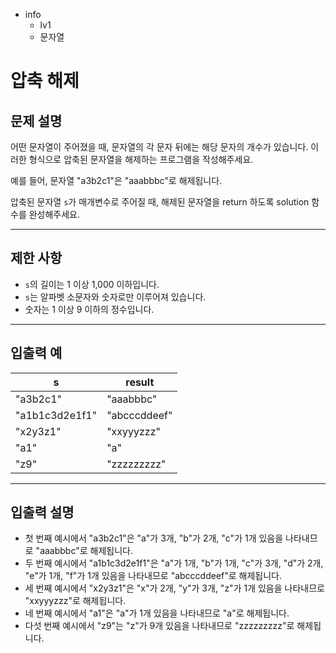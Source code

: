 - info
    - lv1
    - 문자열

# 압축 해제
## 문제 설명
어떤 문자열이 주어졌을 때, 문자열의 각 문자 뒤에는 해당 문자의 개수가 있습니다. 이러한 형식으로 압축된 문자열을 해제하는 프로그램을 작성해주세요.

예를 들어, 문자열 "a3b2c1"은 "aaabbbc"로 해제됩니다.

압축된 문자열 `s`가 매개변수로 주어질 때, 해제된 문자열을 return 하도록 solution 함수를 완성해주세요.

---

## 제한 사항

- `s`의 길이는 1 이상 1,000 이하입니다.
- `s`는 알파벳 소문자와 숫자로만 이루어져 있습니다.
- 숫자는 1 이상 9 이하의 정수입니다.

---

## 입출력 예

| s              | result            |
| -------------- | ----------------- |
| "a3b2c1"       | "aaabbbc"         |
| "a1b1c3d2e1f1" | "abcccddeef"      |
| "x2y3z1"       | "xxyyyzzz"        |
| "a1"           | "a"               |
| "z9"           | "zzzzzzzzz"       |

---

## 입출력 설명
- 첫 번째 예시에서 "a3b2c1"은 "a"가 3개, "b"가 2개, "c"가 1개 있음을 나타내므로 "aaabbbc"로 해제됩니다.
- 두 번째 예시에서 "a1b1c3d2e1f1"은 "a"가 1개, "b"가 1개, "c"가 3개, "d"가 2개, "e"가 1개, "f"가 1개 있음을 나타내므로 "abcccddeef"로 해제됩니다.
- 세 번째 예시에서 "x2y3z1"은 "x"가 2개, "y"가 3개, "z"가 1개 있음을 나타내므로 "xxyyyzzz"로 해제됩니다.
- 네 번째 예시에서 "a1"은 "a"가 1개 있음을 나타내므로 "a"로 해제됩니다.
- 다섯 번째 예시에서 "z9"는 "z"가 9개 있음을 나타내므로 "zzzzzzzzz"로 해제됩니다.